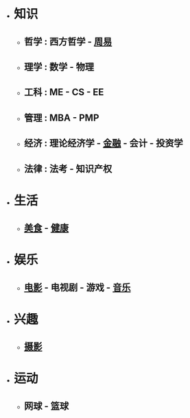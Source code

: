 * # 知识
   * ## 哲学 : 西方哲学 - [周易](https://roy2313.github.io/bookofchanges/)   
   * ## 理学 : 数学 - 物理
   * ## 工科 : ME - CS - EE
   * ## 管理 : MBA - PMP
   * ## 经济 : 理论经济学 - [金融](https://roy2313.github.io/finance/) - 会计 - 投资学 
   * ## 法律 : 法考 - 知识产权
* # 生活
   * ## [美食](https://roy2313.github.io/food/) - [健康](https://roy2313.github.io/health/)
* # 娱乐
   * ## [电影](https://roy2313.github.io/movie/) - 电视剧 - 游戏 - [音乐](https://roy2313.github.io/music/)
* # 兴趣
   * ## [摄影](https://roy2313.github.io/rvoct2020/)
* # 运动
   * ## 网球 - 篮球
